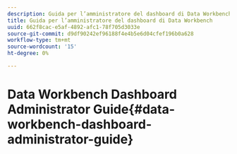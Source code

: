 ```yaml
---
description: Guida per l’amministratore del dashboard di Data Workbench
title: Guida per l’amministratore del dashboard di Data Workbench
uuid: 662f8cac-e5af-4892-afc1-78f705d3033e
source-git-commit: d9df90242ef96188f4e4b5e6d04cfef196b0a628
workflow-type: tm+mt
source-wordcount: '15'
ht-degree: 0%

---
```



# Data Workbench Dashboard Administrator Guide{#data-workbench-dashboard-administrator-guide}

